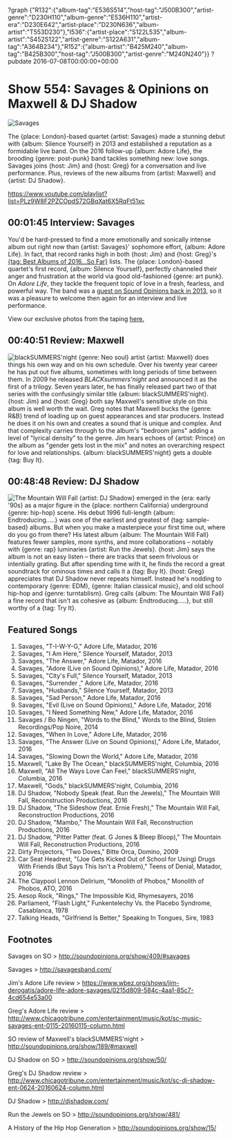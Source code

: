 ?graph {"R132":{"album-tag":"E536S514","host-tag":"J500B300","artist-genre":"D230H110","album-genre":"E536H110","artist-era":"D230E642","artist-place":"D230N636","album-artist":"T553D230"},"I536":{"artist-place":"S122L535","album-artist":"S452S122","artist-genre":"S122A631","album-tag":"A364B234"},"R152":{"album-artist":"B425M240","album-tag":"B425B300","host-tag":"J500B300","artist-genre":"M240N240"}}
?pubdate 2016-07-08T00:00:00+00:00

# Show 554: Savages & Opinions on Maxwell & DJ Shadow

![Savages](https://sound-images.s3.amazonaws.com/images/2016/savages_web.jpg)

The {place: London}-based quartet {artist: Savages} made a stunning debut with {album: Silence Yourself}  in 2013 and established a reputation as a formidable live band. On the 2016 follow-up {album: Adore Life}, the brooding {genre: post-punk} band tackles something new: love songs. Savages joins {host: Jim} and {host: Greg} for a conversation and live performance. Plus, reviews of the new albums from {artist: Maxwell} and {artist: DJ Shadow}.

https://www.youtube.com/playlist?list=PLz9W8F2PZCOpdS72GBqXat6X5RqFt51xc

## 00:01:45 Interview: Savages

You'd be hard-pressed to find a more emotionally and sonically intense album out right now than {artist: Savages}' sophomore effort, {album: Adore Life}. In fact, that record ranks high in both {host: Jim} and {host: Greg}'s [{tag: Best Albums of 2016...So Far}](http://soundopinions.org/show/553) lists. The {place: London}-based quartet's first record, {album: Silence Yourself}, perfectly channeled their anger and frustration at the world via good old-fashioned {genre: art punk}. On *Adore Life*, they tackle the frequent topic of love in a fresh, fearless, and powerful way. The band was a [guest on Sound Opinions back in 2013](http://soundopinions.org/show/409/#savages), so it was a pleasure to welcome then again for an interview and live performance.

View our exclusive photos from the taping [here.](https://www.flickr.com/photos/soundopinions/albums/72157668476901006)


## 00:40:51 Review: Maxwell
![blackSUMMERS'night](http://is1.mzstatic.com/image/thumb/Music18/v4/f1/2d/8e/f12d8e6a-00c8-3c10-67aa-1ce8c72cf2f5/source/600x600bb.jpg "486768/1118454775")
   {genre: Neo soul} artist {artist: Maxwell} does things his own way and on his own schedule. Over his twenty year career he has put out five albums, sometimes with long periods of time between them.  In 2009 he released *BLACKsummers'night* and announced it as the first of a trilogy. Seven years later, he has finally released part two of that series with the confusingly similar title {album: blackSUMMERS'night}. {host: Jim} and {host: Greg} both say Maxwell's sensitive style on this album is well worth the wait. Greg notes that Maxwell bucks the {genre: R&B} trend of loading up on guest appearances and star producers. Instead he does it on his own and creates a sound that is unique and complex. And that complexity carries through to the album's "bedroom jams" adding a level of "lyrical density" to the genre. Jim hears echoes of {artist: Prince} on the album as "gender gets lost in the mix" and notes an overarching respect for love and relationships. {album: blackSUMMERS'night} gets a double {tag: Buy It}. 

## 00:48:48 Review: DJ Shadow
![The Mountain Will Fall](http://is3.mzstatic.com/image/thumb/Music49/v4/2a/68/dc/2a68dc4b-9036-4d60-c8d9-9034958a3d06/source/600x600bb.jpg "133086/1100742453")
{artist: DJ Shadow} emerged in the {era: early '90s} as a major figure in the {place: northern California} underground {genre: hip-hop} scene. His debut 1996 full-length {album: Endtroducing.....} was one of the earliest and greatest of {tag: sample-based} albums. But when you make a masterpiece your first time out, where do you go from there? His latest album {album: The Mountain Will Fall} features fewer samples, more synths, and more collaborations – notably with {genre: rap} luminaries {artist: Run the Jewels}. {host: Jim} says the album is not an easy listen – there are tracks that seem frivolous or intentially grating. But after spending time with it, he finds the record a great soundtrack for ominous times and calls it a {tag: Buy It}. {host: Greg} appreciates that DJ Shadow never repeats himself. Instead he's nodding to contemporary {genre: EDM}, {genre: Italian classical music}, and old school hip-hop and {genre: turntablism}. Greg calls {album: The Mountain Will Fall} a fine record that isn't as cohesive as {album: Endtroducing.....}, but still worthy of a {tag: Try It}.


## Featured Songs
1. Savages, "T-I-W-Y-G," Adore Life, Matador, 2016
1. Savages, "I Am Here," Silence Yourself, Matador, 2013
1. Savages, "The Answer," Adore Life, Matador, 2016
1. Savages, "Adore (Live on Sound Opinions)," Adore Life, Matador, 2016
1. Savages, "City's Full," Silence Yourself, Matador, 2013
1. Savages, "Surrender ," Adore Life, Matador, 2016
1. Savages, "Husbands," Silence Yourself, Matador, 2013
1. Savages, "Sad Person," Adore Life, Matador, 2016
1. Savages, "Evil (Live on Sound Opinions)," Adore Life, Matador, 2016
1. Savages, "I Need Something New," Adore Life, Matador, 2016
1. Savages / Bo Ningen, "Words to the Blind," Words to the Blind, Stolen Recordings/Pop Noire, 2014
1. Savages, "When In Love," Adore Life, Matador, 2016
1. Savages, "The Answer (Live on Sound Opinions)," Adore Life, Matador, 2016
1. Savages, "Slowing Down the World," Adore Life, Matador, 2016
1. Maxwell, "Lake By The Ocean," blackSUMMERS'night, Columbia, 2016
1. Maxwell, "All The Ways Love Can Feel," blackSUMMERS'night, Columbia, 2016
1. Maxwell, "Gods," blackSUMMERS'night, Columbia, 2016
1. DJ Shadow, "Nobody Speak (feat. Run the Jewels)," The Mountain Will Fall, Reconstruction Productions, 2016
1. DJ Shadow, "The Sideshow (feat. Ernie Fresh)," The Mountain Will Fall, Reconstruction Productions, 2016
1. DJ Shadow, "Mambo," The Mountain Will Fall, Reconstruction Productions, 2016
1. DJ Shadow, "Pitter Patter (feat. G Jones & Bleep Bloop)," The Mountain Will Fall, Reconstruction Productions, 2016
1. Dirty Projectors, "Two Doves," Bitte Orca, Domino, 2009
1. Car Seat Headrest, "(Joe Gets Kicked Out of School for Using) Drugs With Friends (But Says This Isn't a Problem)," Teens of Denial, Matador, 2016
1. The Claypool Lennon Delirium, "Monolith of Phobos," Monolith of Phobos, ATO, 2016
1. Aesop Rock, "Rings," The Impossible Kid, Rhymesayers, 2016
1. Parliament, "Flash Light," Funkentelechy Vs. the Placebo Syndrome, Casablanca, 1978
1. Talking Heads, "Girlfriend Is Better," Speaking In Tongues, Sire, 1983




## Footnotes

Savages on SO > http://soundopinions.org/show/409/#savages

Savages > http://savagesband.com/

Jim's Adore Life review > https://www.wbez.org/shows/jim-derogatis/adore-life-adore-savages/0215d809-584c-4aa1-85c7-4cd654e53a00

Greg's Adore Life review > http://www.chicagotribune.com/entertainment/music/kot/sc-music-savages-ent-0115-20160115-column.html

SO review of Maxwell's blackSUMMERS'night > http://soundopinions.org/show/189/#maxwell

DJ Shadow on SO > http://soundopinions.org/show/50/

Greg's DJ Shadow review > http://www.chicagotribune.com/entertainment/music/kot/sc-dj-shadow-ent-0624-20160624-column.html

DJ Shadow > http://djshadow.com/

Run the Jewels on SO > http://soundopinions.org/show/481/

A History of the Hip Hop Generation > http://soundopinions.org/show/15/
